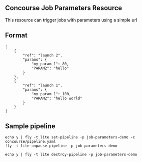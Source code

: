 Concourse Job Parameters Resource
---------------------------------

This resource can trigger jobs with parameters using a simple url

Format
------

```
[
	{
		"ref": "launch 2",
		"params": {
			"my_param_1": 80,
			"PARAM2": "hello"
		}
	},
	{
		"ref": "launch 1",
		"params": {
			"my_param_1": 100,
			"PARAM2": "hello world"
		}
	}
]
```

Sample pipeline
---------------

    echo y | fly -t lite set-pipeline -p job-parameters-demo -c concourse/pipeline.yaml
    fly -t lite unpause-pipeline -p job-parameters-demo

    echo y | fly -t lite destroy-pipeline -p job-parameters-demo
